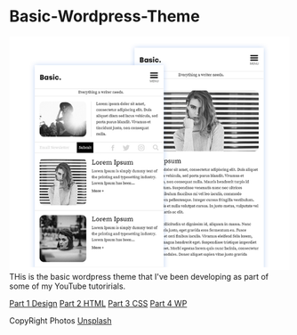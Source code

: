 # Basic-Wordpress-Theme

![Cover Bro](https://github.com/RaddyTheBrand/basic-wordpress-theme/blob/master/screenshot.png)
THis is the basic wordpress theme that I've been developing as part of some of my YouTube tutoririals.

[Part 1 Design](https://www.youtube.com/watch?v=wEEOiKlzUi8)
[Part 2 HTML](https://www.youtube.com/watch?v=eEZsF6OPKms)
[Part 3 CSS](https://www.youtube.com/watch?v=LEAiAn4OGZ4)
[Part 4 WP](https://www.youtube.com/watch?v=LSllvqX4KtU)


CopyRight Photos
[Unsplash](https://google.com)